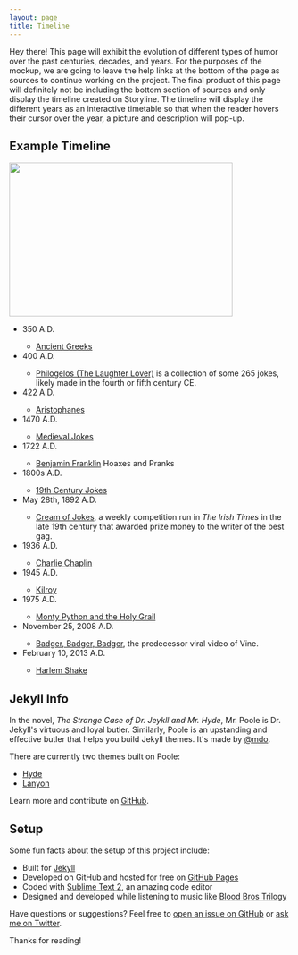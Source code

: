 ```yaml
---
layout: page
title: Timeline
---
```


<p class="message">
  Hey there! This page will exhibit the evolution of different types of humor over the past centuries, decades, and years. For the purposes of the mockup, we are going to leave the help links at the bottom of the page as sources to continue working on the project. The final product of this page will definitely not be including the bottom section of sources and only display the timeline created on Storyline. The timeline will display the different years as an interactive timetable so that when the reader hovers their cursor over the year, a picture and description will pop-up.
</p>

## Example Timeline
<a href="url"><img src="https://actamu.github.io/laughing-aggies/public/images/example_timeline.png" height="275" width="400" ></a>

<ul>
  <li>350 A.D.</li>
  <ul>
    <li><a href="https://www.heritagedaily.com/2013/11/ancient-greeks-carved-out-catch-in-projectiles/100226">Ancient           Greeks</a></li>
  </ul>
  <li>400 A.D.</li>
  <ul>
    <li><a href="http://www.stoa.org/diotima/anthology/quinn_jokes.shtml">Philogelos (The Laughter Lover)</a> is a               collection of some 265 jokes, likely made in the fourth or fifth century CE.</li>
  </ul>
  <li>422 A.D.</li>
  <ul>
    <li><a href="http://www.notable-quotes.com/a/aristophanes_quotes.html">Aristophanes</a></li>
  </ul>
  <li>1470 A.D.</li>
  <ul>
    <li><a href="http://www.medievalists.net/2013/08/medieval-jokes/">Medieval Jokes</a></li>
  </ul>
  <li>1722 A.D.</li>
  <ul>
    <li><a href="http://mentalfloss.com/article/62668/6-ben-franklins-greatest-hoaxes-and-pranks">Benjamin Franklin</a>         Hoaxes and Pranks</li>
  </ul>
  <li>1800s A.D.</li>
  <ul>
    <li><a href="https://www.npr.org/sections/npr-history-dept/2015/11/10/455415340/6-jokes-from-19th-century-america">19th     Century Jokes</a></li>
  </ul>
  <li>May 28th, 1892 A.D.</li>
  <ul>
    <li><a href="https://www.irishtimes.com/news/offbeat/creamofjokes-11-jokes-that-were-funny-in-the-1800s-1.2575356">Cream     of Jokes</a>, a weekly competition run in <i>The Irish Times</i> in the late 19th century that awarded prize money to       the writer of the best gag.</li>
  </ul>
  <li>1936 A.D.</li>
  <ul>
    <li><a href=" https://www.youtube.com/watch?v=HPSK4zZtzLI">Charlie Chaplin</a></li>
  </ul>
  <li>1945 A.D.</li>
  <ul>
    <li><a href="https://en.wikipedia.org/wiki/Kilroy_was_here">Kilroy</a></li>
  </ul>
  <li>1975 A.D.</li>
  <ul>
    <li><a href="https://www.youtube.com/watch?v=886hNDgwfMk">Monty Python and the Holy Grail</a></li>
  </ul>
  <li>November 25, 2008 A.D.</li>
  <ul>
    <li><a href="https://www.youtube.com/watch?v=NL6CDFn2i3I">Badger, Badger, Badger</a>, the predecessor viral video of         Vine.</li>
  </ul>
  <li>February 10, 2013 A.D.</li>
  <ul>
    <li><a href="https://www.youtube.com/watch?v=4hpEnLtqUDg">Harlem Shake</a></li>  
  </ul>
</ul>


## Jekyll Info
In the novel, *The Strange Case of Dr. Jeykll and Mr. Hyde*, Mr. Poole is Dr. Jekyll's virtuous and loyal butler. Similarly, Poole is an upstanding and effective butler that helps you build Jekyll themes. It's made by [@mdo](https://twitter.com/mdo).

There are currently two themes built on Poole:

* [Hyde](http://hyde.getpoole.com)
* [Lanyon](http://lanyon.getpoole.com)

Learn more and contribute on [GitHub](https://github.com/poole).

## Setup

Some fun facts about the setup of this project include:

* Built for [Jekyll](http://jekyllrb.com)
* Developed on GitHub and hosted for free on [GitHub Pages](https://pages.github.com)
* Coded with [Sublime Text 2](http://sublimetext.com), an amazing code editor
* Designed and developed while listening to music like [Blood Bros Trilogy](https://soundcloud.com/maddecent/sets/blood-bros-series)

Have questions or suggestions? Feel free to [open an issue on GitHub](https://github.com/poole/issues/new) or [ask me on Twitter](https://twitter.com/mdo).

Thanks for reading!
